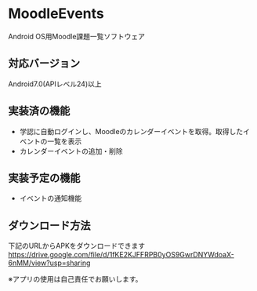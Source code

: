 # MoodleEvents
Android OS用Moodle課題一覧ソフトウェア

## 対応バージョン
Android7.0(APIレベル24)以上

## 実装済の機能
- 学認に自動ログインし、Moodleのカレンダーイベントを取得。取得したイベントの一覧を表示
- カレンダーイベントの追加・削除

## 実装予定の機能
- イベントの通知機能

## ダウンロード方法
下記のURLからAPKをダウンロードできます<br>
https://drive.google.com/file/d/1fKE2KJFFRPB0yOS9GwrDNYWdoaX-6nMM/view?usp=sharing

※アプリの使用は自己責任でお願いします。
